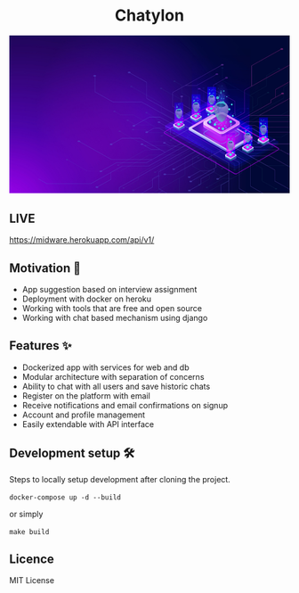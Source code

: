 
<h1 align="center">Chatylon</h1>

<img src="https://github.com/gurupratap-matharu/midware/blob/master/staticfiles/img/hero.jpg" alt="drawing" width="1920"/>

## LIVE

<https://midware.herokuapp.com/api/v1/>

## Motivation 🎯

- App suggestion based on interview assignment
- Deployment with docker on heroku
- Working with tools that are free and open source
- Working with chat based mechanism using django

## Features ✨

- Dockerized app with services for web and db
- Modular architecture with separation of concerns
- Ability to chat with all users and save historic chats
- Register on the platform with email
- Receive notifications and email confirmations on signup
- Account and profile management
- Easily extendable with API interface

## Development setup 🛠

Steps to locally setup development after cloning the project.

`docker-compose up -d --build`

or simply

`make build`

## Licence

MIT License
